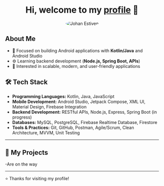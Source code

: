 <h1  class="sans-serif "align="center">Hi, welcome to my <a href="https://kiradev74.vercel.app">profile</a> 👋</h1>
<p align="center">
  <img src="https://i.imgur.com/wQNMnYL.png" alt="Johan Estiven"  style="border-radius: 50%;" />
</p>


## About Me 
- 📱 Focused on building Android applications with **Kotlin/Java** and Android Studio  
- ⚙️ Learning backend development (**Node.js, Spring Boot, APIs**)  
- 🎯 Interested in scalable, modern, and user-friendly applications  

## 🛠️ Tech Stack

- **Programming Languages:** Kotlin, Java, JavaScript  
- **Mobile Development:** Android Studio, Jetpack Compose, XML UI, Material Design, Firebase Integration  
- **Backend Development:** RESTful APIs, Node.js, Express, Spring Boot (in progress)  
- **Databases:** MySQL, PostgreSQL, Firebase Realtime Database, Firestore  
- **Tools & Practices:** Git, GitHub, Postman, Agile/Scrum, Clean Architecture, MVVM, Unit Testing  
 

---

## 📌 My Projects
-Are on the way 

---
⭐️ Thanks for visiting my profile!
